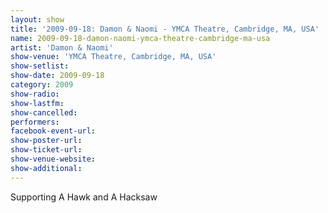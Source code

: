 ```yaml
---
layout: show
title: '2009-09-18: Damon & Naomi - YMCA Theatre, Cambridge, MA, USA'
name: 2009-09-18-damon-naomi-ymca-theatre-cambridge-ma-usa
artist: 'Damon & Naomi'
show-venue: 'YMCA Theatre, Cambridge, MA, USA'
show-setlist: 
show-date: 2009-09-18
category: 2009
show-radio: 
show-lastfm: 
show-cancelled: 
performers: 
facebook-event-url: 
show-poster-url: 
show-ticket-url: 
show-venue-website: 
show-additional: 
---
```


Supporting A Hawk and A Hacksaw